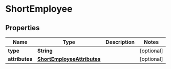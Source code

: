 

# ShortEmployee


## Properties

| Name | Type | Description | Notes |
|------------ | ------------- | ------------- | -------------|
|**type** | **String** |  |  [optional] |
|**attributes** | [**ShortEmployeeAttributes**](ShortEmployeeAttributes.md) |  |  [optional] |



